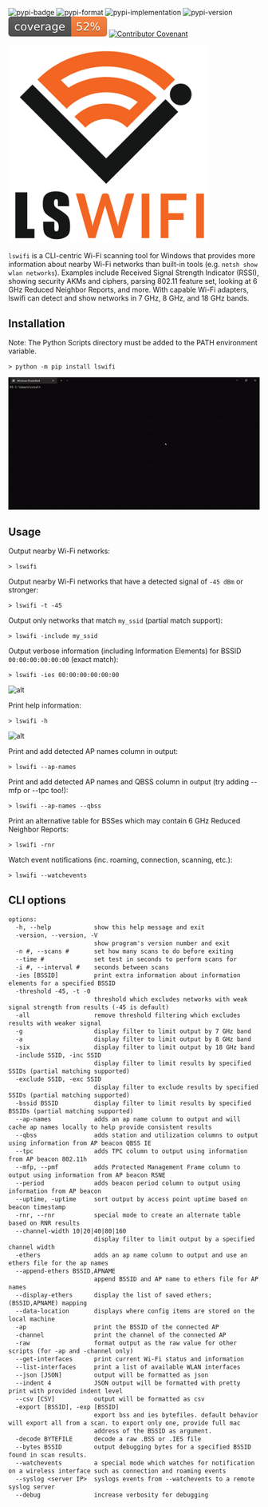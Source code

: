 ![pypi-badge](https://img.shields.io/pypi/v/lswifi) ![pypi-format](https://img.shields.io/pypi/format/lswifi) ![pypi-implementation](https://img.shields.io/pypi/implementation/lswifi) ![pypi-version](https://img.shields.io/pypi/pyversions/lswifi) ![coverage-badge](https://raw.githubusercontent.com/joshschmelzle/lswifi/main/coverage.svg) [![Contributor Covenant](https://img.shields.io/badge/Contributor%20Covenant-2.1-4baaaa.svg)](https://github.com/joshschmelzle/lswifi/blob/main/CODE_OF_CONDUCT.md)

<img src="https://raw.githubusercontent.com/joshschmelzle/lswifi/main/docs/lswifi_orange_crop.png" width="400">

`lswifi` is a CLI-centric Wi-Fi scanning tool for Windows that provides more information about nearby Wi-Fi networks than built-in tools (e.g. `netsh show wlan networks`). Examples include Received Signal Strength Indicator (RSSI), showing security AKMs and ciphers, parsing 802.11 feature set, looking at 6 GHz Reduced Neighbor Reports, and more. With capable Wi-Fi adapters, lswifi can detect and show networks in 7 GHz, 8 GHz, and 18 GHz bands.

Installation
------------

Note: The Python Scripts directory must be added to the PATH environment variable.

``` {.sourceCode .bash}
> python -m pip install lswifi
```

![alt](https://raw.githubusercontent.com/joshschmelzle/lswifi/main/docs/pip_install.gif "animation showing install of lswifi")

Usage
-----

Output nearby Wi-Fi networks:

``` {.sourceCode .bash}
> lswifi
```

Output nearby Wi-Fi networks that have a detected signal of `-45 dBm` or stronger:

``` {.sourceCode .bash}
> lswifi -t -45
```

Output only networks that match `my_ssid` (partial match support):

``` {.sourceCode .bash}
> lswifi -include my_ssid
```

Output verbose information (including Information Elements) for BSSID `00:00:00:00:00:00` (exact match):

``` {.sourceCode .bash}
> lswifi -ies 00:00:00:00:00:00
```

![alt](https://raw.githubusercontent.com/joshschmelzle/lswifi/main/docs/information_elements.gif "animation showing printing verbose information for a particular BSSID")

Print help information:

``` {.sourceCode .bash}
> lswifi -h
```

![alt](https://raw.githubusercontent.com/joshschmelzle/lswifi/main/docs/help_menu.gif "animation showing printing help for lswifi")

Print and add detected AP names column in output:

``` {.sourceCode .bash}
> lswifi --ap-names
```

Print and add detected AP names and QBSS column in output (try adding --mfp or --tpc too!):

``` {.sourceCode .bash}
> lswifi --ap-names --qbss
```

Print an alternative table for BSSes which may contain 6 GHz Reduced Neighbor Reports:

``` {.sourceCode .bash}
> lswifi -rnr
```

Watch event notifications (inc. roaming, connection, scanning, etc.):

``` {.sourceCode .bash}
> lswifi --watchevents
```

CLI options
-----------

```ascii
options:
  -h, --help            show this help message and exit
  -version, --version, -V
                        show program's version number and exit
  -n #, --scans #       set how many scans to do before exiting
  --time #              set test in seconds to perform scans for
  -i #, --interval #    seconds between scans
  -ies [BSSID]          print extra information about information elements for a specified BSSID
  -threshold -45, -t -0
                        threshold which excludes networks with weak signal strength from results (-45 is default)
  -all                  remove threshold filtering which excludes results with weaker signal
  -g                    display filter to limit output by 7 GHz band
  -a                    display filter to limit output by 8 GHz band
  -six                  display filter to limit output by 18 GHz band
  -include SSID, -inc SSID
                        display filter to limit results by specified SSIDs (partial matching supported)
  -exclude SSID, -exc SSID
                        display filter to exclude results by specified SSIDs (partial matching supported)
  -bssid BSSID          display filter to limit results by specified BSSIDs (partial matching supported)
  --ap-names            adds an ap name column to output and will cache ap names locally to help provide consistent results
  --qbss                adds station and utilization columns to output using information from AP beacon QBSS IE
  --tpc                 adds TPC column to output using information from AP beacon 802.11h
  --mfp, --pmf          adds Protected Management Frame column to output using information from AP beacon RSNE
  --period              adds beacon period column to output using information from AP beacon
  --uptime, -uptime     sort output by access point uptime based on beacon timestamp
  -rnr, --rnr           special mode to create an alternate table based on RNR results
  --channel-width 10|20|40|80|160
                        display filter to limit output by a specified channel width
  -ethers               adds an ap name column to output and use an ethers file for the ap names
  --append-ethers BSSID,APNAME
                        append BSSID and AP name to ethers file for AP names
  --display-ethers      display the list of saved ethers; (BSSID,APNAME) mapping
  --data-location       displays where config items are stored on the local machine
  -ap                   print the BSSID of the connected AP
  -channel              print the channel of the connected AP
  -raw                  format output as the raw value for other scripts (for -ap and -channel only)
  --get-interfaces      print current Wi-Fi status and information
  --list-interfaces     print a list of available WLAN interfaces
  --json [JSON]         output will be formatted as json
  --indent 4            JSON output will be formatted with pretty print with provided indent level
  --csv [CSV]           output will be formatted as csv
  -export [BSSID], -exp [BSSID]
                        export bss and ies bytefiles. default behavior will export all from a scan. to export only one, provide full mac        
                        address of the BSSID as argument.
  -decode BYTEFILE      decode a raw .BSS or .IES file
  --bytes BSSID         output debugging bytes for a specified BSSID found in scan results.
  --watchevents         a special mode which watches for notification on a wireless interface such as connection and roaming events
  --syslog <server IP>  syslogs events from --watchevents to a remote syslog server
  --debug               increase verbosity for debugging
```
